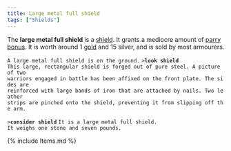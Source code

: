 ```yaml
---
title: Large metal full shield
tags: ["Shields"]
---
```

The **large metal full shield** is a [shield](shield "wikilink"). It
grants a mediocre amount of [parry bonus](parry_bonus "wikilink"). It is
worth around 1 [gold](gold "wikilink") and 15 silver, and is sold by
most armourers.

`A large metal full shield is on the ground.`
`>`**`look shield`**
`This large, rectangular shield is forged out of pure steel. A picture of two`
`warriors engaged in battle has been affixed on the front plate. The sides are`
`reinforced with large bands of iron that are attached by nails. Two leather`
`strips are pinched onto the shield, preventing it from slipping off the arm.`

`>`**`consider shield`**
`It is a large metal full shield.`
`It weighs one stone and seven pounds.`

{% include Items.md %}
